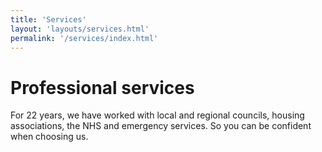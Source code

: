 ```yaml
---
title: 'Services'
layout: 'layouts/services.html'
permalink: '/services/index.html'
---
```


# Professional services

For 22 years, we have worked with local and regional councils, housing associations, the NHS and emergency services. So you can be confident when choosing us.
